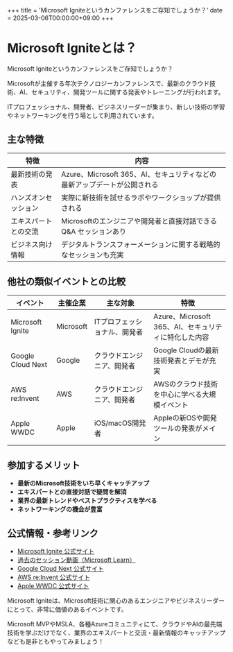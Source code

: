 +++
title = 'Microsoft Igniteというカンファレンスをご存知でしょうか？'
date = 2025-03-06T00:00:00+09:00
+++
# Microsoft Igniteとは？

Microsoft Igniteというカンファレンスをご存知でしょうか？

Microsoftが主催する年次テクノロジーカンファレンスで、最新のクラウド技術、AI、セキュリティ、開発ツールに関する発表やトレーニングが行われます。

ITプロフェッショナル、開発者、ビジネスリーダーが集まり、新しい技術の学習やネットワーキングを行う場として利用されています。

## 主な特徴

| 特徴           | 内容 |
|--------------|-----------------------------------------------------------------|
| 最新技術の発表 | Azure、Microsoft 365、AI、セキュリティなどの最新アップデートが公開される |
| ハンズオンセッション | 実際に新技術を試せるラボやワークショップが提供される |
| エキスパートとの交流 | Microsoftのエンジニアや開発者と直接対話できる Q&A セッションあり |
| ビジネス向け情報 | デジタルトランスフォーメーションに関する戦略的なセッションも充実 |

## 他社の類似イベントとの比較

| イベント        | 主催企業  | 主な対象 | 特徴 |
|--------------|--------|---------|-------------------------------------------------------------------|
| Microsoft Ignite | Microsoft | ITプロフェッショナル、開発者 | Azure、Microsoft 365、AI、セキュリティに特化した内容 |
| Google Cloud Next | Google  | クラウドエンジニア、開発者 | Google Cloudの最新技術発表とデモが充実 |
| AWS re:Invent  | AWS     | クラウドエンジニア、開発者 | AWSのクラウド技術を中心に学べる大規模イベント |
| Apple WWDC    | Apple   | iOS/macOS開発者 | Appleの新OSや開発ツールの発表がメイン |

## 参加するメリット
- **最新のMicrosoft技術をいち早くキャッチアップ**
- **エキスパートとの直接対話で疑問を解消**
- **業界の最新トレンドやベストプラクティスを学べる**
- **ネットワーキングの機会が豊富**

## 公式情報・参考リンク
- [Microsoft Ignite 公式サイト](https://ignite.microsoft.com/)
- [過去のセッション動画（Microsoft Learn）](https://news.microsoft.com/ignite-2024/)
- [Google Cloud Next 公式サイト](https://cloud.withgoogle.com/next)
- [AWS re:Invent 公式サイト](https://reinvent.awsevents.com/)
- [Apple WWDC 公式サイト](https://developer.apple.com/wwdc/)

Microsoft Igniteは、Microsoft技術に関心のあるエンジニアやビジネスリーダーにとって、非常に価値のあるイベントです。

Microsoft MVPやMSLA、各種Azureコミュニティにて、クラウドやAIの最先端技術を学ぶだけでなく、業界のエキスパートと交流・最新情報のキャッチアップなども是非ともやってみましょう！
